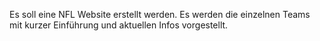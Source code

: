 Es soll eine NFL Website erstellt werden. Es werden die einzelnen Teams mit kurzer Einführung und aktuellen Infos vorgestellt.
